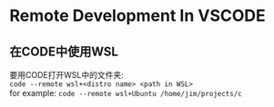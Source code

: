 # Remote Development In VSCODE

## 在CODE中使用WSL

要用CODE打开WSL中的文件夹:  
`code --remote wsl+<distro name> <path in WSL>`  
for example: `code --remote wsl+Ubuntu /home/jim/projects/c`  

